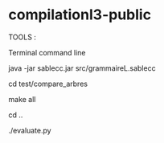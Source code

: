 # compilationl3-public

TOOLS :

Terminal command line

java -jar sablecc.jar src/grammaireL.sablecc

cd test/compare_arbres

make all

cd ..

./evaluate.py


